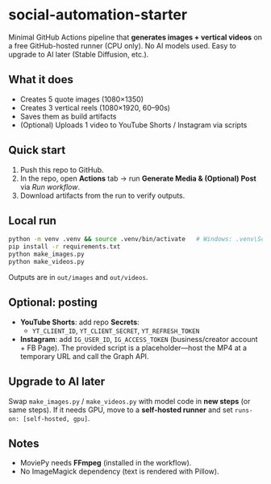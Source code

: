 # social-automation-starter

Minimal GitHub Actions pipeline that **generates images + vertical videos** on a free GitHub-hosted runner (CPU only). No AI models used. Easy to upgrade to AI later (Stable Diffusion, etc.).

## What it does
- Creates 5 quote images (1080×1350)
- Creates 3 vertical reels (1080×1920, 60–90s)
- Saves them as build artifacts
- (Optional) Uploads 1 video to YouTube Shorts / Instagram via scripts

## Quick start
1. Push this repo to GitHub.
2. In the repo, open **Actions** tab → run **Generate Media & (Optional) Post** via *Run workflow*.
3. Download artifacts from the run to verify outputs.

## Local run
```bash
python -m venv .venv && source .venv/bin/activate   # Windows: .venv\Scripts\activate
pip install -r requirements.txt
python make_images.py
python make_videos.py
```
Outputs are in `out/images` and `out/videos`.

## Optional: posting
- **YouTube Shorts**: add repo **Secrets**:
  - `YT_CLIENT_ID`, `YT_CLIENT_SECRET`, `YT_REFRESH_TOKEN`
- **Instagram**: add `IG_USER_ID`, `IG_ACCESS_TOKEN` (business/creator account + FB Page). The provided script is a placeholder—host the MP4 at a temporary URL and call the Graph API.

## Upgrade to AI later
Swap `make_images.py` / `make_videos.py` with model code in **new steps** (or same steps). If it needs GPU, move to a **self-hosted runner** and set `runs-on: [self-hosted, gpu]`.

## Notes
- MoviePy needs **FFmpeg** (installed in the workflow).
- No ImageMagick dependency (text is rendered with Pillow).
